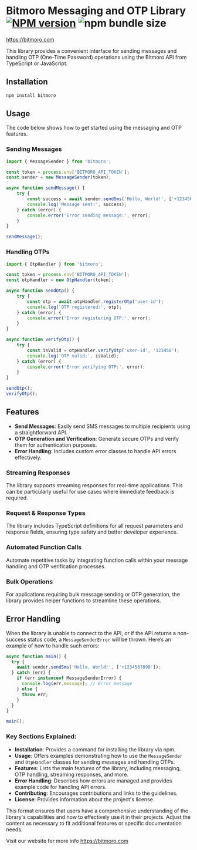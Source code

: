 # Bitmoro Messaging and OTP Library [![NPM version](https://img.shields.io/npm/v/bitmoro.svg)](https://npmjs.org/package/bitmoro) ![npm bundle size](https://img.shields.io/bundlephobia/minzip/bitmoro)

https://bitmoro.com


This library provides a convenient interface for sending messages and handling OTP (One-Time Password) operations using the Bitmoro API from TypeScript or JavaScript.

## Installation

```sh
npm install bitmoro

```

## Usage

The code below shows how to get started using the messaging and OTP features.

### Sending Messages

```js
import { MessageSender } from 'bitmoro';

const token = process.env['BITMORO_API_TOKEN'];
const sender = new MessageSender(token);

async function sendMessage() {
    try {
        const success = await sender.sendSms('Hello, World!', ['+1234567890'], 'YourSenderId');
        console.log('Message sent:', success);
    } catch (error) {
        console.error('Error sending message:', error);
    }
}

sendMessage();

```

### Handling OTPs

```js
import { OtpHandler } from 'bitmoro';

const token = process.env['BITMORO_API_TOKEN'];
const otpHandler = new OtpHandler(token);

async function sendOtp() {
    try {
        const otp = await otpHandler.registerOtp('user-id');
        console.log('OTP registered:', otp);
    } catch (error) {
        console.error('Error registering OTP:', error);
    }
}

async function verifyOtp() {
    try {
        const isValid = otpHandler.verifyOtp('user-id', '123456');
        console.log('OTP valid:', isValid);
    } catch (error) {
        console.error('Error verifying OTP:', error);
    }
}

sendOtp();
verifyOtp();

```

## Features

- **Send Messages**: Easily send SMS messages to multiple recipients using a straightforward API.
- **OTP Generation and Verification**: Generate secure OTPs and verify them for authentication purposes.
- **Error Handling**: Includes custom error classes to handle API errors effectively.

### Streaming Responses

The library supports streaming responses for real-time applications. This can be particularly useful for use cases where immediate feedback is required.

### Request & Response Types

The library includes TypeScript definitions for all request parameters and response fields, ensuring type safety and better developer experience.

### Automated Function Calls

Automate repetitive tasks by integrating function calls within your message handling and OTP verification processes.

### Bulk Operations

For applications requiring bulk message sending or OTP generation, the library provides helper functions to streamline these operations.

## Error Handling

When the library is unable to connect to the API, or if the API returns a non-success status code, a `MessageSenderError` will be thrown. Here’s an example of how to handle such errors:

```js
async function main() {
  try {
    await sender.sendSms('Hello, World!', ['+1234567890']);
  } catch (err) {
    if (err instanceof MessageSenderError) {
      console.log(err.message); // Error message
    } else {
      throw err;
    }
  }
}

main();

```


### Key Sections Explained:

- **Installation**: Provides a command for installing the library via npm.
- **Usage**: Offers examples demonstrating how to use the `MessageSender` and `OtpHandler` classes for sending messages and handling OTPs.
- **Features**: Lists the main features of the library, including messaging, OTP handling, streaming responses, and more.
- **Error Handling**: Describes how errors are managed and provides example code for handling API errors.
- **Contributing**: Encourages contributions and links to the guidelines.
- **License**: Provides information about the project's license.

This format ensures that users have a comprehensive understanding of the library's capabilities and how to effectively use it in their projects. Adjust the content as necessary to fit additional features or specific documentation needs.

Visit our website for more info
https://bitmoro.com

